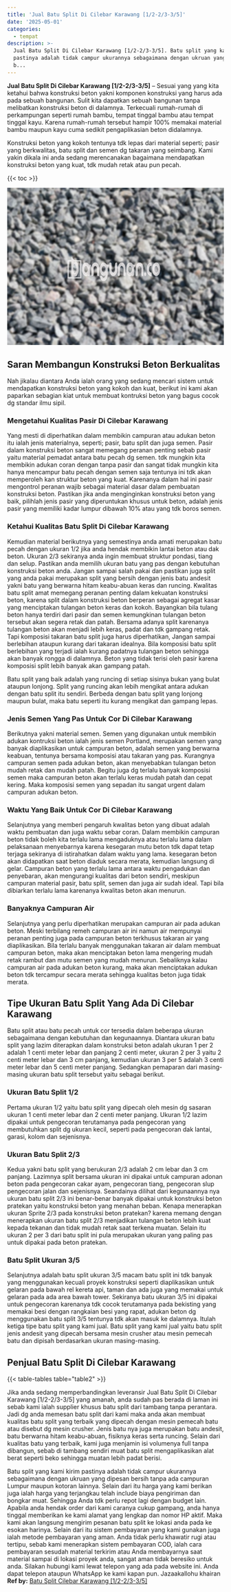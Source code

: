 ```yaml
---
title: 'Jual Batu Split Di Cilebar Karawang [1/2-2/3-3/5]'
date: '2025-05-01'
categories:
  - tempat
description: >-
  Jual Batu Split Di Cilebar Karawang [1/2-2/3-3/5]. Batu split yang kami kirim
  pastinya adalah tidak campur ukurannya sebagaimana dengan ukruan yang dipesan
  b...
---
```


**Jual Batu Split Di Cilebar Karawang \[1/2-2/3-3/5\]** – Sesuai yang yang kita ketahui bahwa konstruksi beton yakni komponen konstruksi yang harus ada pada sebuah bangunan. Sulit kita dapatkan sebuah bangunan tanpa melibatkan konstruksi beton di dalamnya. Terkecuali rumah-rumah di perkampungan seperti rumah bambu, tempat tinggal bambu atau tempat tinggal kayu. Karena rumah-rumah tersebut hampir 100% memakai material bambu maupun kayu cuma sedikit pengaplikasian beton didalamnya.

Konstruksi beton yang kokoh tentunya tdk lepas dari material seperti; pasir yang berkwalitas, batu split dan semen dg takaran yang seimbang. Kami yakin dikala ini anda sedang merencanakan bagaimana mendapatkan konstruksi beton yang kuat, tdk mudah retak atau pun pecah.

{{< toc >}}

![Jual Batu Split Di Cilebar Karawang [1/2-2/3-3/5]](/images/jual-batu-split-21.png)

## Saran Membangun Konstruksi Beton Berkualitas

Nah jikalau diantara Anda ialah orang yang sedang mencari sistem untuk mendapatkan konstruksi beton yang kokoh dan kuat, berikut ini kami akan paparkan sebagian kiat untuk membuat kontruksi beton yang bagus cocok dg standar ilmu sipil.

### Mengetahui Kualitas Pasir Di Cilebar Karawang

Yang mesti di diperhatikan dalam membikin campuran atau adukan beton itu ialah jenis materialnya, seperti; pasir, batu split dan juga semen. Pasir dalam konstruksi beton sangat memegang peranan penting sebab pasir yaitu material pemadat antara batu pecah dg semen. tdk mungkin kita membikin adukan coran dengan tanpa pasir dan sangat tidak mungkin kita hanya mencampur batu pecah dengan semen saja tentunya ini tdk akan memperoleh kan struktur beton yang kuat. Karenanya dalam hal ini pasir mengontrol peranan wajib sebagai material dasar dalam pembuatan konstruksi beton. Pastikan jika anda menginginkan konstruksi beton yang baik, pilihlah jenis pasir yang diperuntukan khusus untuk beton, adalah jenis pasir yang memiliki kadar lumpur dibawah 10% atau yang tdk boros semen.

### Ketahui Kualitas Batu Split Di Cilebar Karawang

Kemudian material berikutnya yang semestinya anda amati merupakan batu pecah dengan ukuran 1/2 jika anda hendak membikin lantai beton atau dak beton. Ukuran 2/3 sekiranya anda ingin membuat struktur pondasi, tiang dan selup. Pastikan anda memilih ukuran batu yang pas dengan kebutuhan konstruksi beton anda. Jangan sampai salah pakai dan pastikan juga split yang anda pakai merupakan split yang bersih dengan jenis batu andesit yakni batu yang berwarna hitam keabu-abuan keras dan runcing. Kwalitas batu split amat memegang peranan penting dalam kekuatan konstruksi beton, karena split dalam konstruksi beton berperan sebagai agregat kasar yang menciptakan tulangan beton keras dan kokoh. Bayangkan bila tulang beton hanya terdiri dari pasir dan semen kemungkinan tulangan beton tersebut akan segera retak dan patah. Bersama adanya split karenanya tulangan beton akan menjadi lebih keras, padat dan tdk gampang retak. Tapi komposisi takaran batu split juga harus diperhatikan, Jangan sampai berlebihan ataupun kurang dari takaran idealnya. Bila komposisi batu split berlebihan yang terjadi ialah kurang padatnya tulangan beton sehingga akan banyak rongga di dalamnya. Beton yang tidak terisi oleh pasir karena komposisi split lebih banyak akan gampang patah.

Batu split yang baik adalah yang runcing di setiap sisinya bukan yang bulat ataupun lonjong. Split yang runcing akan lebih mengikat antara adukan dengan batu split itu sendiri. Berbeda dengan batu split yang lonjong maupun bulat, maka batu seperti itu kurang mengikat dan gampang lepas.

### Jenis Semen Yang Pas Untuk Cor Di Cilebar Karawang

Berikutnya yakni material semen. Semen yang digunakan untuk membikin adukan kontruksi beton ialah jenis semen Portland, merupakan semen yang banyak diaplikasikan untuk campuran beton, adalah semen yang berwarna keabuan, tentunya bersama komposisi atau takaran yang pas. Kurangnya campuran semen pada adukan beton, akan menyebabkan tulangan beton mudah retak dan mudah patah. Begitu juga dg terlalu banyak komposisi semen maka campuran beton akan terlalu keras mudah patah dan cepat kering. Maka komposisi semen yang sepadan itu sangat urgent dalam campuran adukan beton.

### Waktu Yang Baik Untuk Cor Di Cilebar Karawang

Selanjutnya yang memberi pengaruh kwalitas beton yang dibuat adalah waktu pembuatan dan juga waktu sebar coran. Dalam membikin campuran beton tidak boleh kita terlalu lama mengaduknya atau terlalu lama dalam pelaksanaan menyebarnya karena kesegaran mutu beton tdk dapat tetap terjaga sekiranya di istirahatkan dalam waktu yang lama. kesegaran beton akan didapatkan saat beton diaduk secara merata, kemudian langsung di gelar. Campuran beton yang terlalu lama antara waktu pengadukan dan penyebaran, akan mengurangi kualitas dari beton sendiri, meskipun campuran material pasir, batu split, semen dan juga air sudah ideal. Tapi bila dibiarkan terlalu lama karenanya kwalitas beton akan menurun.

### Banyaknya Campuran Air

Selanjutnya yang perlu diperhatikan merupakan campuran air pada adukan beton. Meski terbilang remeh campuran air ini namun air mempunyai peranan penting juga pada campuran beton terkhusus takaran air yang diaplikasikan. Bila terlalu banyak menggunakan takaran air dalam membuat campuran beton, maka akan menciptakan beton lama mengering mudah retak rambut dan mutu semen yang mudah menurun. Sebaliknya kalau campuran air pada adukan beton kurang, maka akan menciptakan adukan beton tdk tercampur secara merata sehingga kualitas beton juga tidak merata.

## Tipe Ukuran Batu Split Yang Ada Di Cilebar Karawang

Batu split atau batu pecah untuk cor tersedia dalam beberapa ukuran sebagaimana dengan kebutuhan dan kegunaannya. Diantara ukuran batu split yang lazim diterapkan dalam konstruksi beton adalah ukuran 1 per 2 adalah 1 centi meter lebar dan panjang 2 centi meter, ukuran 2 per 3 yaitu 2 centi meter lebar dan 3 cm panjang, kemudian ukuran 3 per 5 adalah 3 centi meter lebar dan 5 centi meter panjang. Sedangkan pemaparan dari masing-masing ukuran batu split tersebut yaitu sebagai berikut.

### Ukuran Batu Split 1/2

Pertama ukuran 1/2 yaitu batu split yang dipecah oleh mesin dg sasaran ukuran 1 centi meter lebar dan 2 centi meter panjang. Ukuran 1/2 lazim dipakai untuk pengecoran terutamanya pada pengecoran yang membutuhkan split dg ukuran kecil, seperti pada pengecoran dak lantai, garasi, kolom dan sejenisnya.

### Ukuran Batu Split 2/3

Kedua yakni batu split yang berukuran 2/3 adalah 2 cm lebar dan 3 cm panjang. Lazimnya split bersama ukuran ini dipakai untuk campuran adonan beton pada pengecoran cakar ayam, pengecoran tiang, pengecoran slup pengecoran jalan dan sejenisnya. Seandainya dilihat dari kegunaannya nya ukuran batu split 2/3 ini benar-benar banyak dipakai untuk konstruksi beton pratekan yaitu konstruksi beton yang menahan beban. Kenapa menerapkan ukuran Sprite 2/3 pada konstruksi beton pratekan? karena memang dengan menerapkan ukuran batu split 2/3 menjadikan tulangan beton lebih kuat kepada tekanan dan tidak mudah retak saat terkena muatan. Selain itu ukuran 2 per 3 dari batu split ini pula merupakan ukuran yang paling pas untuk dipakai pada beton pratekan.

### Batu Split Ukuran 3/5

Selanjutnya adalah batu split ukuran 3/5 macam batu split ini tdk banyak yang menggunakan kecuali proyek konstruksi seperti diaplikasikan untuk gelaran pada bawah rel kereta api, taman dan ada juga yang memakai untuk gelaran pada ada area bawah tower. Sekiranya batu ukuran 3/5 ini dipakai untuk pengecoran karenanya tdk cocok terutamanya pada bekisting yang memakai besi dengan rangkaian besi yang rapat, adukan beton dg menggunakan batu split 3/5 tentunya tdk akan masuk ke dalamnya. Itulah ketiga tipe batu split yang kami jual. Batu split yang kami jual yaitu batu split jenis andesit yang dipecah bersama mesin crusher atau mesin pemecah batu dan dipisah berdasarkan ukuran masing-masing.

## Penjual Batu Split Di Cilebar Karawang

{{< table-tables table="table2" >}}

Jika anda sedang memperbandingkan leveransir Jual Batu Split Di Cilebar Karawang \[1/2-2/3-3/5\] yang amanah, anda sudah pas berada di laman ini sebab kami ialah supplier khusus batu split dari tambang tanpa perantara. Jadi dg anda memesan batu split dari kami maka anda akan membuat kualitas batu split yang terbaik yang dipecah dengan mesin pemecah batu atau disebut dg mesin crusher. Jenis batu nya juga merupakan batu andesit, batu berwarna hitam keabu-abuan, fisiknya keras serta runcing. Selain dari kualitas batu yang terbaik, kami juga menjamin isi volumenya full tanpa dibangun, sebab di tambang sendiri muat batu split mengaplikasikan alat berat seperti beko sehingga muatan lebih padat berisi.

Batu split yang kami kirim pastinya adalah tidak campur ukurannya sebagaimana dengan ukruan yang dipesan bersih tanpa ada campuran Lumpur maupun kotoran lainnya. Selain dari itu harga yang kami berikan juga ialah harga yang terjangkau telah include biaya pengiriman dan bongkar muat. Sehingga Anda tdk perlu repot lagi dengan budget lain. Apabila anda hendak order dari kami caranya cukup gampang, anda hanya tinggal memberikan ke kami alamat yang lengkap dan nomor HP aktif. Maka kami akan langsung mengirim pesanan batu split ke lokasi anda pada ke esokan harinya. Selain dari itu sistem pembayaran yang kami gunakan juga ialah metode pembayaran yang aman. Anda tidak perlu khawatir rugi atau tertipu, sebab kami menerapkan sistem pembayaran COD, ialah cara pembayaran sesudah material terkirim atau Anda membayarnya saat material sampai di lokasi proyek anda, sangat aman tidak beresiko untuk anda. Silakan hubungi kami lewat telepon yang ada pada website ini. Anda dapat telepon ataupun WhatsApp ke kami kapan pun. Jazaakallohu khairan
**Ref by:** [Batu Split Cilebar Karawang [1/2-2/3-3/5]](https://id.wikipedia.org/wiki/Batu)
